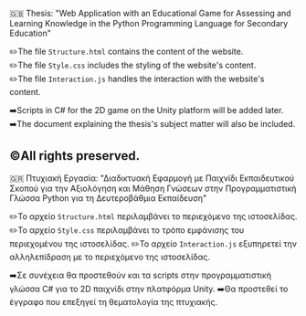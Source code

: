 :gb: Thesis: "Web Application with an Educational Game for Assessing and Learning Knowledge in the Python Programming Language for Secondary Education"

✏️The file `Structure.html` contains the content of the website.  
✏️The file `Style.css` includes the styling of the website's content.  
✏️The file `Interaction.js` handles the interaction with the website's content.

➡️Scripts in C# for the 2D game on the Unity platform will be added later.  
➡️The document explaining the thesis's subject matter will also be included.

©️All rights preserved.
----------------------------------------------------------------------------------------------------------------------------------------------------------------------
:greece: Πτυχιακή Εργασία: "Διαδικτυακή Εφαρμογή με Παιχνίδι Εκπαιδευτικού Σκοπού για την Αξιολόγηση και Μάθηση Γνώσεων στην Προγραμματιστική Γλώσσα Python για τη Δευτεροβάθμια Εκπαίδευση"

✏️Το αρχείο `Structure.html` περιλαμβάνει το περιεχόμενο της ιστοσελίδας.
✏️Το αρχείο `Style.css` περιλαμβάνει το τρόπο εμφάνισης του περιεχομένου της ιστοσελίδας.
✏️Το αρχείο `Interaction.js` εξυπηρετεί την αλληλεπίδραση με το περιεχόμενο της ιστοσελίδας.

➡️Σε συνέχεια θα προστεθούν και τα scripts στην προγραμματιστική γλώσσα C# για το 2D παιχνίδι στην πλατφόρμα Unity.
➡️Θα προστεθεί το έγγραφο που επεξηγεί τη θεματολογία της πτυχιακής. 
